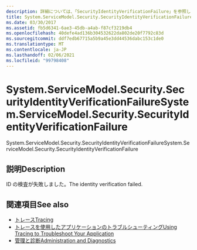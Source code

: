 ```yaml
---
description: 詳細については、「SecurityIdentityVerificationFailure」を参照してください。
title: System.ServiceModel.Security.SecurityIdentityVerificationFailure
ms.date: 03/30/2017
ms.assetid: fb5d6341-6ae3-45db-a4ab-f87cf3219db4
ms.openlocfilehash: 40defe4ad136b304532622da802de20f7792c83d
ms.sourcegitcommit: ddf7edb67715a5b9a45e3dd44536dabc153c1de0
ms.translationtype: MT
ms.contentlocale: ja-JP
ms.lasthandoff: 02/06/2021
ms.locfileid: "99798408"
---
```

# <a name="systemservicemodelsecuritysecurityidentityverificationfailure"></a><span data-ttu-id="e2120-103">System.ServiceModel.Security.SecurityIdentityVerificationFailure</span><span class="sxs-lookup"><span data-stu-id="e2120-103">System.ServiceModel.Security.SecurityIdentityVerificationFailure</span></span>

<span data-ttu-id="e2120-104">System.ServiceModel.Security.SecurityIdentityVerificationFailure</span><span class="sxs-lookup"><span data-stu-id="e2120-104">System.ServiceModel.Security.SecurityIdentityVerificationFailure</span></span>  
  
## <a name="description"></a><span data-ttu-id="e2120-105">説明</span><span class="sxs-lookup"><span data-stu-id="e2120-105">Description</span></span>  

 <span data-ttu-id="e2120-106">ID の検査が失敗しました。</span><span class="sxs-lookup"><span data-stu-id="e2120-106">The identity verification failed.</span></span>  
  
## <a name="see-also"></a><span data-ttu-id="e2120-107">関連項目</span><span class="sxs-lookup"><span data-stu-id="e2120-107">See also</span></span>

- [<span data-ttu-id="e2120-108">トレース</span><span class="sxs-lookup"><span data-stu-id="e2120-108">Tracing</span></span>](index.md)
- [<span data-ttu-id="e2120-109">トレースを使用したアプリケーションのトラブルシューティング</span><span class="sxs-lookup"><span data-stu-id="e2120-109">Using Tracing to Troubleshoot Your Application</span></span>](using-tracing-to-troubleshoot-your-application.md)
- [<span data-ttu-id="e2120-110">管理と診断</span><span class="sxs-lookup"><span data-stu-id="e2120-110">Administration and Diagnostics</span></span>](../index.md)
